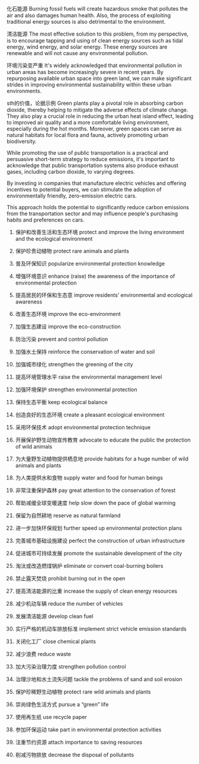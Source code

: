 
化石能源
Burning fossil fuels will create hazardous smoke that pollutes the air and also damages human health. Also, the process of exploiting traditional energy sources is also detrimental to the environment. 

清洁能源
The most effective solution to this problem, from my perspective, is to encourage tapping and using of clean energy sources such as tidal energy, wind energy, and solar energy. These energy sources are renewable and will not cause any environmental pollution.

环境污染变严重
It's widely acknowledged that environmental pollution in urban areas has become increasingly severe in recent years. By repurposing available urban space into green land, we can make significant strides in improving environmental sustainability within these urban environments. 

sth的价值，论据示例
Green plants play a pivotal role in absorbing carbon dioxide, thereby helping to mitigate the adverse effects of climate change. They also play a crucial role in reducing the urban heat island effect, leading to improved air quality and a more comfortable living environment, especially during the hot months. Moreover, green spaces can serve as natural habitats for local flora and fauna, actively promoting urban biodiversity. 

While promoting the use of public transportation is a practical and persuasive short-term strategy to reduce emissions, it's important to acknowledge that public transportation systems also produce exhaust gases, including carbon dioxide, to varying degrees. 

By investing in companies that manufacture electric vehicles and offering incentives to potential buyers, we can stimulate the adoption of environmentally friendly, zero-emission electric cars. 

This approach holds the potential to significantly reduce carbon emissions from the transportation sector and may influence people's purchasing habits and preferences on cars. 



1. 保护和改善生活和生态环境 protect and improve the living environment and the ecological environment

2. 保护珍贵动植物 protect rare animals and plants

3. 普及环保知识 popularize environmental protection knowledge

4. 增强环境意识 enhance (raise) the awareness of the importance of environmental protection

5. 提高居民的环保和生态意 improve residents’ environmental and ecological awareness

6. 改善生态环境 improve the eco-environment

7. 加强生态建设 improve the eco-construction

8. 防治污染 prevent and control pollution

9. 加强水土保持 reinforce the conservation of water and soil

10. 加强城市绿化 strengthen the greening of the city

11. 提高环境管理水平 raise the environmental management level

12. 加强环境保护 strengthen environmental protection

13. 保持生态平衡 keep ecological balance

14. 创造良好的生态环境 create a pleasant ecological environment

15. 采用环保技术 adopt environmental protection technique

16. 开展保护野生动物宣传教育 advocate to educate the public the protection of wild animals

17. 为大量野生动植物提供栖息地 provide habitats for a huge number of wild animals and plants

18. 为人类提供水和食物 supply water and food for human beings

19. 非常注重保护森林 pay great attention to the conservation of forest

20. 帮助减缓全球变暖速度 help slow down the pace of global warming

21. 保留为自然耕地 reserve as natural farmland

22. 进一步加快环保规划 further speed up environmental protection plans

23. 完善城市基础设施建设 perfect the construction of urban infrastructure

24. 促进城市可持续发展 promote the sustainable development of the city

25. 淘汰或改造燃煤锅炉 eliminate or convert coal-burning boilers

26. 禁止露天焚烧 prohibit burning out in the open

27. 提高清洁能源的比重 increase the supply of clean energy resources

28. 减少机动车辆 reduce the number of vehicles

29. 发展清洁能源 develop clean fuel

30. 实行严格的机动车排放标准 implement strict vehicle emission standards

31. 关闭化工厂 close chemical plants

32. 减少浪费 reduce waste

33. 加大污染治理力度 strengthen pollution control

34. 治理沙地和水土流失问题 tackle the problems of sand and soil erosion

35. 保护珍稀野生动植物 protect rare wild animals and plants

36. 崇尚绿色生活方式 pursue a “green” life

37. 使用再生纸 use recycle paper

38. 参加环保运动 take part in environmental protection activities

39. 注重节约资源 attach importance to saving resources

40. 削减污物排放 decrease the disposal of pollutants